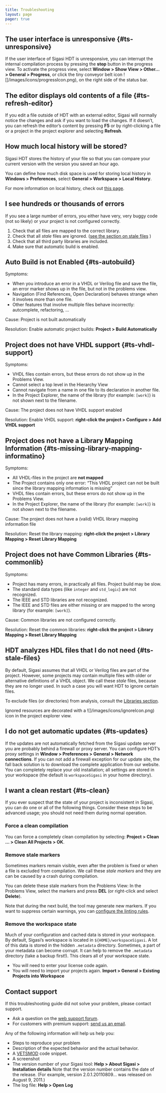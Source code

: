 ```yaml
---
title: Troubleshooting
layout: page 
pager: true
---
```


The user interface is unresponsive {#ts-unresponsive}
----------------------------------

If the user interface of Sigasi HDT is unresponsive, you can interrupt
the internal compilation process by pressing the **stop** button in the
progress view. To activate the progress view, select **Window \> Show
View \> Other... \> General \> Progress**, or click the tiny conveyor belt
icon ![]/images/icons/progressIcon.png), on the right side of the
status bar.

The editor displays old contents of a file {#ts-refresh-editor}
------------------------------------------

If you edit a file outside of HDT with an external editor, Sigasi will
normally notice the changes and ask if you want to load the changes. If
it doesn’t, you can refresh the editor’s content by pressing **F5** or
by right-clicking a file or a project in the project explorer and
selecting **Refresh**.

How much local history will be stored?
--------------------------------------

Sigasi HDT stores the history of your file so that you can compare your
current version with the version you saved an hour ago.

You can define how much disk space is used for storing local history in
**Windows \> Preferences**, select **General \> Workspace \> Local
History**.

For more information on local history, check out [this
page](http://help.eclipse.org/help32/index.jsp?topic=/org.eclipse.platform.doc.user/gettingStarted/qs-55.htm).

I see hundreds or thousands of errors
-------------------------------------

If you see a large number of errors, you either have very, very buggy
code (not so likely) or your project is not configured correctly.

1.  Check that all files are mapped to the correct library.
2.  Check that all *stale* files are ignored. ([see the section on stale
    files](#ts-stale-files) )
3.  Check that all third party libraries are included.
4.  Make sure that automatic build is enabled.

Auto Build is not Enabled {#ts-autobuild}
-------------------------

Symptoms:

-   When you introduce an error in a VHDL or Verilog file and save the
    file, an error marker shows up in the file, but not in the problems
    view.
-   Navigation (Find References, Open Declaration) behaves strange when
    it involves more than one file.
-   Other features that involve multiple files behave incorrectly:
    autcomplete, refactoring, ...

Cause: Project is not built automatically

Resolution: Enable automatic project builds: **Project \> Build
Automatically**

Project does not have VHDL support {#ts-vhdl-support}
----------------------------------

Symptoms:

-   VHDL files contain errors, but these errors do not show up in the
    Problems View.
-   Cannot select a top level in the Hierarchy View
-   Cannot navigate from a name in one file to its declaration in
    another file.
-   In the Project Explorer, the name of the library (for example:
    `[work]`) is not shown next to the filename.

Cause: The project does not have VHDL support enabled

Resolution: Enable VHDL support: **right-click the project \> Configure
\> Add VHDL support**

Project does not have a Library Mapping Information {#ts-missing-library-mapping-informatino}
---------------------------------------------------

Symptoms:

-   All VHDL-files in the project are **not mapped**
-   The Project contains only one error: “This VHDL project can not be
    built since the library mapping information is missing”
-   VHDL files contain errors, but these errors do not show up in the
    Problems View.
-   In the Project Explorer, the name of the library (for example:
    `[work]`) is not shown next to the filename.

Cause: The project does not have a (valid) VHDL library mapping
information file

Resolution: Reset the library mapping: **right-click the project \>
Library Mapping \> Reset Library Mapping**

Project does not have Common Libraries {#ts-commonlib}
--------------------------------------

Symptoms:

-   Project has many errors, in practically all files. Project build may
    be slow.
-   The standard data types (like `integer` and `std_logic`) are not
    recognized.
-   The IEEE and STD libraries are not recognized.
-   The IEEE and STD files are either missing or are mapped to the wrong
    library (for example: `[work]`).

Cause: Common libraries are not configured correctly.

Resolution: Reset the common libraries: **right-click the project \>
Library Mapping \> Reset Library Mapping**

HDT analyzes HDL files that I do not need {#ts-stale-files}
-----------------------------------------

By default, Sigasi assumes that all VHDL or Verilog files are part of
the project. However, some projects may contain multiple files with
older or alternative definitions of a VHDL object. We call these *stale*
files, because they are no longer used. In such a case you will want HDT
to ignore certain files.

To exclude files (or directories) from analysis, consult the [Libraries
section](/manual/libraries#libraries).

Ignored resources are decorated with a
![]/images/icons/ignoreIcon.png) icon in the project explorer
view.

I do not get automatic updates {#ts-updates}
------------------------------

If the updates are not automatically fetched from the Sigasi update
server you are probably behind a firewall or proxy server. You can
configure HDT’s proxy settings in **Window \> Preferences \> General \>
Network connections**. If you can not add a firewall exception for our
update site, the fall back solution is to download the complete
application from our website. You can completely replace your old
installation; all settings are stored in your workspace (the default is
`workspaceSigasi` in your home directory).

I want a clean restart {#ts-clean}
----------------------

If you ever suspect that the state of your project is inconsistent in
Sigasi, you can do one or all of the following things. Consider these
steps to be advanced usage; you should not need them during normal
operation.

### Force a clean compilation

You can force a completely clean compilation by selecting: **Project \>
Clean … \> Clean All Projects \> OK**.

### Remove stale markers

Sometimes markers remain visible, even after the problem is fixed or
when a file is excluded from compilation. We call these *stale markers*
and they are can be caused by a crash during compilation.

You can delete these stale markers from the Problems View: In the
Problems View, select the markers and press **DEL** (or right-click and
select **Delete**).

Note that during the next build, the tool may generate new markers. If
you want to suppress certain warnings, you can [configure the linting
rules](/manual/configuring#configure-linting).

### Remove the workspace state

Much of your configuration and cached data is stored in your workspace.
By default, Sigasi’s workspace is located in `${HOME}/workspaceSigasi`.
A lot of this data is stored in the hidden `.metadata` directory.
Sometimes, a part of your metadata can become corrupt. It can help to
remove the `.metadata` directory (take a backup first!). This clears all
of your workspace state.

-   You will need to enter your license code again.
-   You will need to import your projects again. **Import \> General \>
    Existing Projects into Workspace**

Contact support
---------------

If this troubleshooting guide did not solve your problem, please contact
support.

-   Ask a question on the [web support forum](/contact-support).
-   For customers with premium support: [send us an
    email](mailto:support@sigasi.com).

Any of the following information will help us help you:

-   Steps to reproduce your problem
-   Description of the expected behavior and the actual behavior.
-   A [VETSMOD](http://www.sigasi.com/vetsmod) code snippet.
-   A screenshot
-   The version number of your Sigasi tool: **Help \> About Sigasi \>
    Installation details** Note that the version number contains the
    date of the release. (For example, version 2.0.1.20110809… was
    released on August 9, 2011.)
-   The log file: **Help \> Open Log**

